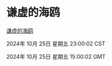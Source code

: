 # 谦虚的海鸥
[谦虚的海鸥](http://219.139.199.238:56308/qxdho/course/base/hotlink/index.php)

2024年 10月 25日 星期五 23:00:02 CST

2024年 10月 25日 星期五 15:00:02 GMT

